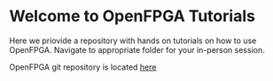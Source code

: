 # Welcome to OpenFPGA Tutorials
Here we priovide a repository with hands on tutorials on how to use OpenFPGA. Navigate to appropriate folder for your in-person session. 

OpenFPGA git repository is located [here](https://github.com/lnis-uofu/OpenFPGA)
